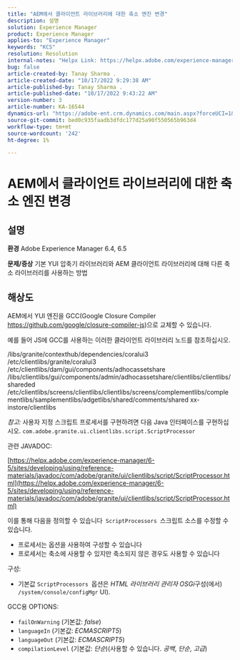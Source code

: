 ```yaml
---
title: "AEM에서 클라이언트 라이브러리에 대한 축소 엔진 변경"
description: 설명
solution: Experience Manager
product: Experience Manager
applies-to: "Experience Manager"
keywords: "KCS"
resolution: Resolution
internal-notes: "Helpx Link: https://helpx.adobe.com/experience-manager/kb/how-to-change-the-minification-engine-for-client-libraries-in-AEM.html"
bug: false
article-created-by: Tanay Sharma .
article-created-date: "10/17/2022 9:29:38 AM"
article-published-by: Tanay Sharma .
article-published-date: "10/17/2022 9:43:22 AM"
version-number: 3
article-number: KA-16544
dynamics-url: "https://adobe-ent.crm.dynamics.com/main.aspx?forceUCI=1&pagetype=entityrecord&etn=knowledgearticle&id=f9670338-fe4d-ed11-bba2-0022480868ff"
source-git-commit: bed0c935faadb3dfdc177d25a90f550565b963d4
workflow-type: tm+mt
source-wordcount: '242'
ht-degree: 1%

---
```


# AEM에서 클라이언트 라이브러리에 대한 축소 엔진 변경

## 설명

<b>환경</b>
Adobe Experience Manager 6.4, 6.5


<b>문제/증상</b>
기본 YUI 압축기 라이브러리와 AEM 클라이언트 라이브러리에 대해 다른 축소 라이브러리를 사용하는 방법


## 해상도


AEM에서 YUI 엔진을 GCC(Google Closure Compiler https://github.com/google/closure-compiler-js)으로 교체할 수 있습니다.

예를 들어 JS에 GCC를 사용하는 이러한 클라이언트 라이브러리 노드를 참조하십시오.

/libs/granite/contexthub/dependencies/coralui3 /etc/clientlibs/granite/coralui3 /etc/clientlibs/dam/gui/components/adhocassetshare /libs/clientlibs/gui/components/admin/adhocassetshare/clientlibs/clientlibs/shareded /etc/clientlibs/screens/clientlibs/clientlibs/screens/complementlibs/complementlibs/samplementlibs/adgetlibs/shared/comments/shared xx-instore/clientlibs



*참고:* 사용자 지정 스크립트 프로세서를 구현하려면 다음 Java 인터페이스를 구현하십시오.
`com.adobe.granite.ui.clientlibs.script.ScriptProcessor`



관련 JAVADOC:

[https://helpx.adobe.com/experience-manager/6-5/sites/developing/using/reference-materials/javadoc/com/adobe/granite/ui/clientlibs/script/ScriptProcessor.html](https://helpx.adobe.com/experience-manager/6-5/sites/developing/using/reference-materials/javadoc/com/adobe/granite/ui/clientlibs/script/ScriptProcessor.html)

이를 통해 다음을 정의할 수 있습니다` ScriptProcessors `스크립트 소스를 수정할 수 있습니다.

- 프로세서는 옵션을 사용하여 구성할 수 있습니다
- 프로세서는 축소에 사용할 수 있지만 축소되지 않은 경우도 사용할 수 있습니다




구성:

- 기본값 `ScriptProcessors `옵션은 *HTML 라이브러리 관리자 OSGi*&#x200B;구성(에서) `/system/console/configMgr` UI).




GCC용 OPTIONS:

- `failOnWarning` (기본값: *false*)
- `languageIn` (기본값: *ECMASCRIPT5*)
- `languageOut` (기본값: *ECMASCRIPT5*)
- `compilationLevel` (기본값: *단순*)(사용할 수 있습니다. *공백*, *단순*, *고급*)


